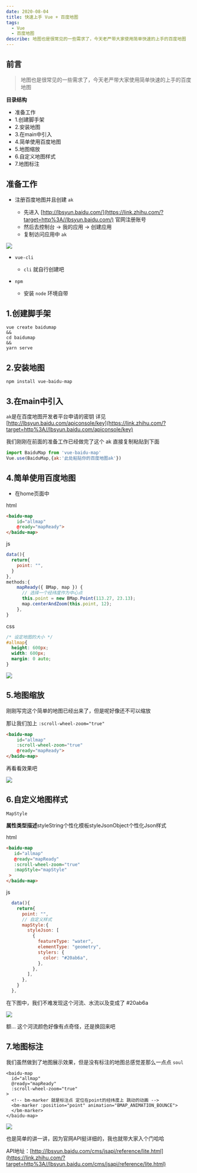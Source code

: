 ```yaml
---
date: 2020-08-04
title: 快速上手 Vue + 百度地图
tags:
  - Vue
  - 百度地图
describe: 地图也是很常见的一些需求了，今天老严带大家使用简单快速的上手的百度地图
---
```


## 前言

>  地图也是很常见的一些需求了，今天老严带大家使用简单快速的上手的百度地图 

**目录结构**

- 准备工作
- 1.创建脚手架
- 2.安装地图
- 3.在main中引入
- 4.简单使用百度地图
- 5.地图缩放
- 6.自定义地图样式
- 7.地图标注

## 准备工作

- 注册百度地图并且创建 `ak`  

  - 先进入 [http://lbsyun.baidu.com/](https://link.zhihu.com/?target=http%3A//lbsyun.baidu.com/) 官网注册账号
  - 然后去控制台 -> 我的应用 -> 创建应用
  - 复制访问应用中 `ak`

![](https://pic1.zhimg.com/v2-f74bd1d80742412e2d0873c1e633955c_b.jpg)

- `vue-cli`  

  - `cli` 就自行创建吧

  

- `npm`  

  - 安装 `node` 环境自带

## 1.创建脚手架

```shell
vue create baidumap
&&
cd baidumap
&&
yarn serve
```

## 2.安装地图

```shell
npm install vue-baidu-map
```

## 3.在main中引入

`ak`是在百度地图开发者平台申请的密钥 详见 [http://lbsyun.baidu.com/apiconsole/key](https://link.zhihu.com/?target=http%3A//lbsyun.baidu.com/apiconsole/key)

我们刚刚在前面的准备工作已经做完了这个 ak 直接复制粘贴到下面

```js
import BaiduMap from 'vue-baidu-map'
Vue.use(BaiduMap,{ak:'此处粘贴你的百度地图ak'})
```

## 4.简单使用百度地图

- 在home页面中

html

```html
<baidu-map
    id="allmap"
    @ready="mapReady">
</baidu-map>
```

js

```js
data(){
  return{
    point: "",
  }
},
methods:{
    mapReady({ BMap, map }) {
      // 选择一个经纬度作为中心点
      this.point = new BMap.Point(113.27, 23.13);
      map.centerAndZoom(this.point, 12);
    },
}
```

css

```css
/* 设定地图的大小 */
#allmap{
  height: 600px;
  width: 600px;
  margin: 0 auto;
}
```

![](https://pic3.zhimg.com/v2-0dbf16a4bae4047ff6224757cfa9638a_b.jpg)

## 5.地图缩放

刚刚写完这个简单的地图已经出来了，但是呢好像还不可以缩放

那让我们加上 `:scroll-wheel-zoom="true"`

```html
<baidu-map
    id="allmap"
    :scroll-wheel-zoom="true"
    @ready="mapReady">
</baidu-map>
```

再看看效果吧

![](https://pic4.zhimg.com/v2-efc5c8717a9a314fc6d7257309d5553f_b.jpg)

## 6.自定义地图样式

`MapStyle`

**属性类型描述**styleString个性化模板styleJsonObject个性化Json样式

html

```html
<baidu-map
   id="allmap"
   @ready="mapReady"
   :scroll-wheel-zoom="true"
   :mapStyle="mapStyle"
 >
</baidu-map>
```

js

```js
  data(){
    return{
      point: "",
      // 自定义样式
      mapStyle:{
        styleJson: [
          {
            featureType: "water",
            elementType: "geometry",
            stylers: {
              color: "#20ab6a",
            },
          },
        ],
      },
    }
  },
```

在下图中，我们不难发现这个河流、水流以及变成了 #20ab6a

![](https://pic3.zhimg.com/v2-f8944d5401e8964ee9b6f32061f3d582_b.jpg)

额... 这个河流颜色好像有点奇怪，还是换回来吧

## 7.地图标注

我们虽然做到了地图展示效果，但是没有标注的地图总感觉差那么一点点 `soul`

```text
<baidu-map
  id="allmap"
  @ready="mapReady"
  :scroll-wheel-zoom="true"
>
  <!-- bm-marker 就是标注点 定位在point的经纬度上 跳动的动画 -->
  <bm-marker :position="point" animation="BMAP_ANIMATION_BOUNCE">
  </bm-marker>
</baidu-map>
```

![](https://pic1.zhimg.com/v2-0721b59256f4e36e6c56f706923374ac_b.jpg)

也是简单的讲一讲，因为官网API挺详细的，我也就带大家入个门哈哈

API地址：[http://lbsyun.baidu.com/cms/jsapi/reference/lite.html](https://link.zhihu.com/?target=http%3A//lbsyun.baidu.com/cms/jsapi/reference/lite.html)

<Comment/>